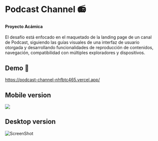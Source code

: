 # Podcast Channel 📻
#### Proyecto Acámica

El desafío está enfocado en el maquetado de la landing page de un canal de Podcast, siguiendo las guías visuales de una interfaz de usuario otorgada y desarrollando funcionalidades de reproducción de contenidos, navegación, compatibilidad con múltiples exploradores y dispositivos.

## Demo 🌈
https://podcast-channel-nhfbtc465.vercel.app/

## Mobile version <br>
<img src="https://i.ibb.co/YLKMXz1/podcastchannel-mobile.png">

## Desktop version <br>
![ScreenShot](https://raw.github.com/JessVel/podcast-channel/master/assets/Podcast-Channel-desktop.png) 

